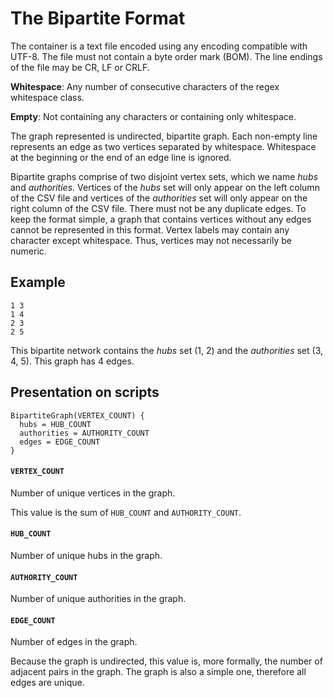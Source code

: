 # The Bipartite Format

The container is a text file encoded using any encoding compatible with UTF-8.
The file must not contain a byte order mark (BOM). The line endings of the file
may be CR, LF or CRLF.

**Whitespace**: Any number of consecutive characters of the regex whitespace
class.

**Empty**: Not containing any characters or containing only whitespace.

The graph represented is undirected, bipartite graph. Each non-empty line
represents an edge as two vertices separated by whitespace. Whitespace at the
beginning or the end of an edge line is ignored.

Bipartite graphs comprise of two disjoint vertex sets, which we name *hubs* and
*authorities*. Vertices of the *hubs* set will only appear on the left column of
the CSV file and vertices of the *authorities* set will only appear on the right
column of the CSV file. There must not be any duplicate edges. To keep the
format simple, a graph that contains vertices without any edges cannot be
represented in this format. Vertex labels may contain any character except
whitespace. Thus, vertices may not necessarily be numeric.

## Example

```
1 3
1 4
2 3
2 5
```

This bipartite network contains the *hubs* set (1, 2) and the *authorities* set
(3, 4, 5). This graph has 4 edges.

## Presentation on scripts

```
BipartiteGraph(VERTEX_COUNT) {
  hubs = HUB_COUNT
  authorities = AUTHORITY_COUNT
  edges = EDGE_COUNT
}
```

#### `VERTEX_COUNT`

Number of unique vertices in the graph.

This value is the sum of `HUB_COUNT` and `AUTHORITY_COUNT`.

#### `HUB_COUNT`

Number of unique hubs in the graph.

#### `AUTHORITY_COUNT`

Number of unique authorities in the graph.

#### `EDGE_COUNT`

Number of edges in the graph.

Because the graph is undirected, this value is, more formally, the number of
adjacent pairs in the graph. The graph is also a simple one, therefore all edges
are unique.
